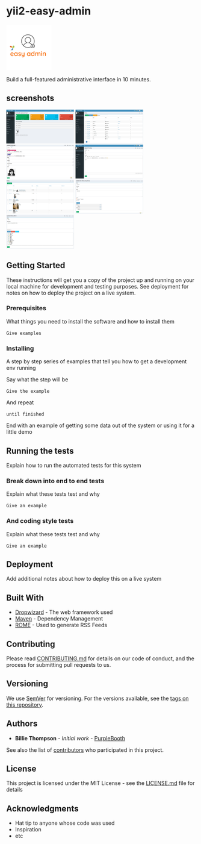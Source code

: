# yii2-easy-admin

<img src="logo.png?raw=true" alt="yii2-easy-admin" width="120" height="120"/>

Build a full-featured administrative interface in 10 minutes.

## screenshots
<p float="left">
  <img src="screenshots/dashboard.png?raw=true" alt="dashboard.png" width="180" height="90"/>
  <img src="screenshots/menus.png?raw=true" alt="menus.png" width="180" height="90"/>
  <img src="screenshots/post-edit-2.png?raw=true" alt="post-edit-2.png" width="180" height="90"/>
  <img src="screenshots/post-edit-1.png?raw=true" alt="post-edit-1.png" width="180" height="90"/>
  <img src="screenshots/media.png?raw=true" alt="media.png" width="180" height="90"/>
  <img src="screenshots/nav-menu.png?raw=true" alt="nav-menu.png" width="180" height="90"/>
  <img src="screenshots/role-edit.png?raw=true" alt="role-edit.png" width="180" height="90"/>
</p>

## Getting Started

These instructions will get you a copy of the project up and running on your local machine for development and testing purposes. See deployment for notes on how to deploy the project on a live system.

### Prerequisites

What things you need to install the software and how to install them

```
Give examples
```

### Installing

A step by step series of examples that tell you how to get a development env running

Say what the step will be

```
Give the example
```

And repeat

```
until finished
```

End with an example of getting some data out of the system or using it for a little demo

## Running the tests

Explain how to run the automated tests for this system

### Break down into end to end tests

Explain what these tests test and why

```
Give an example
```

### And coding style tests

Explain what these tests test and why

```
Give an example
```

## Deployment

Add additional notes about how to deploy this on a live system

## Built With

* [Dropwizard](http://www.dropwizard.io/1.0.2/docs/) - The web framework used
* [Maven](https://maven.apache.org/) - Dependency Management
* [ROME](https://rometools.github.io/rome/) - Used to generate RSS Feeds

## Contributing

Please read [CONTRIBUTING.md](https://gist.github.com/PurpleBooth/b24679402957c63ec426) for details on our code of conduct, and the process for submitting pull requests to us.

## Versioning

We use [SemVer](http://semver.org/) for versioning. For the versions available, see the [tags on this repository](https://github.com/your/project/tags). 

## Authors

* **Billie Thompson** - *Initial work* - [PurpleBooth](https://github.com/PurpleBooth)

See also the list of [contributors](https://github.com/your/project/contributors) who participated in this project.

## License

This project is licensed under the MIT License - see the [LICENSE.md](LICENSE.md) file for details

## Acknowledgments

* Hat tip to anyone whose code was used
* Inspiration
* etc

